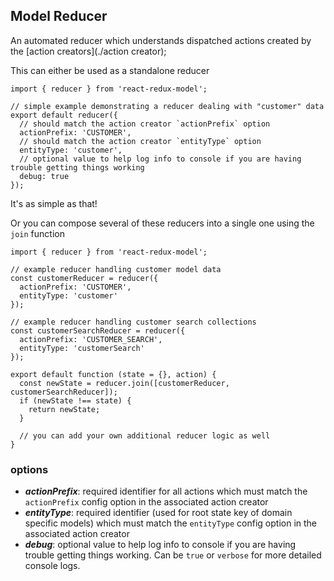 Model Reducer
---------------
An automated reducer which understands dispatched actions created by the [action creators](./action creator);

This can either be used as a standalone reducer
```
import { reducer } from 'react-redux-model';

// simple example demonstrating a reducer dealing with "customer" data
export default reducer({
  // should match the action creator `actionPrefix` option
  actionPrefix: 'CUSTOMER',
  // should match the action creator `entityType` option
  entityType: 'customer',
  // optional value to help log info to console if you are having trouble getting things working
  debug: true
});
```
It's as simple as that!

Or you can compose several of these reducers into a single one using the `join` function
```
import { reducer } from 'react-redux-model';

// example reducer handling customer model data
const customerReducer = reducer({
  actionPrefix: 'CUSTOMER',
  entityType: 'customer'
});

// example reducer handling customer search collections
const customerSearchReducer = reducer({
  actionPrefix: 'CUSTOMER_SEARCH',
  entityType: 'customerSearch'
});

export default function (state = {}, action) {
  const newState = reducer.join([customerReducer, customerSearchReducer]);
  if (newState !== state) {
    return newState;
  }

  // you can add your own additional reducer logic as well
}
```


### options
* ***actionPrefix***: required identifier for all actions which must match the `actionPrefix` config option in the associated action creator
* ***entityType***: required identifier (used for root state key of domain specific models) which must match the `entityType` config option in the associated action creator
* ***debug***: optional value to help log info to console if you are having trouble getting things working.  Can be `true` or `verbose` for more detailed console logs.
